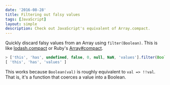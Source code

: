 ```yaml
---
date: '2016-08-28'
title: Filtering out falsy values
tags: [JavaScript]
layout: simple
description: Check out JavaScript's equivalent of Array.compact.
---
```


Quickly discard falsy values from an Array using `filter(Boolean)`. This is like [lodash.compact](http://devdocs.io/lodash~4/index#compact) or Ruby's [Array#compact](http://devdocs.io/ruby~2.3/array#method-i-compact).

```js
> ['this', 'has', undefined, false, 0, null, NaN, 'values'].filter(Boolean)
[ 'this', 'has', 'values' ]
```

This works because `Boolean(val)` is roughly equivalent to `val => !!val`. That is, it's a function that coerces a value into a Boolean.
